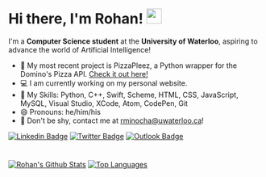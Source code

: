 # Hi there, I'm Rohan! <img src="https://raw.githubusercontent.com/MartinHeinz/MartinHeinz/master/wave.gif" width="30px">

I'm a **Computer Science student** at the **University of Waterloo**, aspiring to advance the world of Artificial Intelligence!

- 🍕 My most recent project is PizzaPleez, a Python wrapper for the Domino's Pizza API. [Check it out here!](https://github.com/rohanxminocha/PizzaPleez)
- 💻 I am currently working on my personal website.
- 🤹 My Skills: Python, C++, Swift, Scheme, HTML, CSS, JavaScript, MySQL, Visual Studio, XCode, Atom, CodePen, Git
- 😄 Pronouns: he/him/his
- 💬 Don't be shy, contact me at [rminocha@uwaterloo.ca](mailto:rminocha@uwaterloo.ca)!

[![Linkedin Badge](https://img.shields.io/badge/-@rohan.minocha-red?style=flat&logo=Linkedin&logoColor=white&link=https://www.linkedin.com/in/rohanxminocha/)](https://www.linkedin.com/in/rohanxminocha/)
[![Twitter Badge](https://img.shields.io/badge/-rohanxminocha-orange?style=flat&logo=Twitter&logoColor=white&link=https://twitter.com/rohanxminocha)](https://twitter.com/rohanxminocha)
[![Outlook Badge](https://img.shields.io/badge/-rminocha-yellow?style=flat&logo=Microsoft-Outlook&logoColor=white&link=mailto:rminocha@uwaterloo.ca)](mailto:rminocha@uwaterloo.ca)
#

[![Rohan's Github Stats](https://github-readme-stats.vercel.app/api?username=rohanxminocha&title_color=ff6961&icon_color=ffdb58&bg_color=1e3d59&text_color=f5f0e1&hide=contribs,issues&count_private=true&show_icons=true&theme=dracula)](https://github.com/anuraghazra/github-readme-stats)
[![Top Languages](https://github-readme-stats.vercel.app/api/top-langs/?username=rohanxminocha&layout=compact&title_color=ff6961&icon_color=ffdb58&bg_color=1e3d59&text_color=f5f0e1&langs_count=10)](https://github.com/anuraghazra/github-readme-stats)

<!--- rohanxminocha/rohanxminocha is a ✨ special ✨ repository because its `README.md` (this file) appears on your GitHub profile. You can click the Preview link to take a look at your changes. --->
